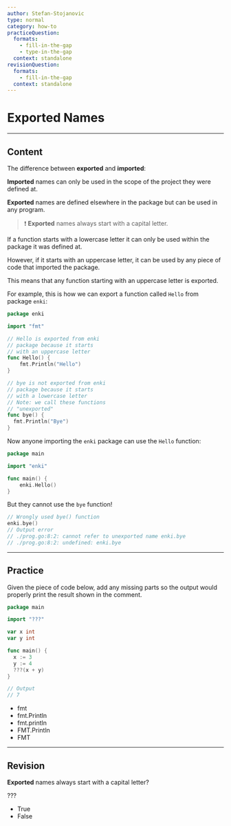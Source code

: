 ```yaml
---
author: Stefan-Stojanovic
type: normal
category: how-to
practiceQuestion:
  formats:
    - fill-in-the-gap
    - type-in-the-gap
  context: standalone
revisionQuestion:
  formats:
    - fill-in-the-gap
  context: standalone
---
```


# Exported Names


---

## Content

The difference between **exported** and **imported**:

**Imported** names can only be used in the scope of the project they were defined at.

**Exported** names are defined elsewhere in the package but can be used in any program.

> ❗ **Exported** names always start with a capital letter.

If a function starts with a lowercase letter it can only be used within the package it was defined at. 

However, if it starts with an uppercase letter, it can be used by any piece of code that imported the package. 

This means that any function starting with an uppercase letter is exported.

For example, this is how we can export a function called `Hello` from package `enki`:

```go
package enki

import "fmt"

// Hello is exported from enki 
// package because it starts 
// with an uppercase letter
func Hello() {
	fmt.Println("Hello")
}

// bye is not exported from enki 
// package because it starts
// with a lowercase letter
// Note: we call these functions
// "unexported"
func bye() {
  fmt.Println("Bye")
}
```

Now anyone importing the `enki` package can use the `Hello` function:

```go
package main

import "enki"

func main() {
	enki.Hello()
}
```

But they cannot use the `bye` function!

```go
// Wrongly used bye() function
enki.bye()
// Output error
// ./prog.go:8:2: cannot refer to unexported name enki.bye
// ./prog.go:8:2: undefined: enki.bye
```


---

## Practice

Given the piece of code below, add any missing parts so the output would properly print the result shown in the comment.

```go
package main

import "???"

var x int
var y int

func main() {
  x := 3
  y := 4
  ???(x + y)
}

// Output
// 7
```

- fmt
- fmt.Println
- fmt.println
- FMT.Println
- FMT


---

## Revision

**Exported** names always start with a capital letter?

???

- True
- False
